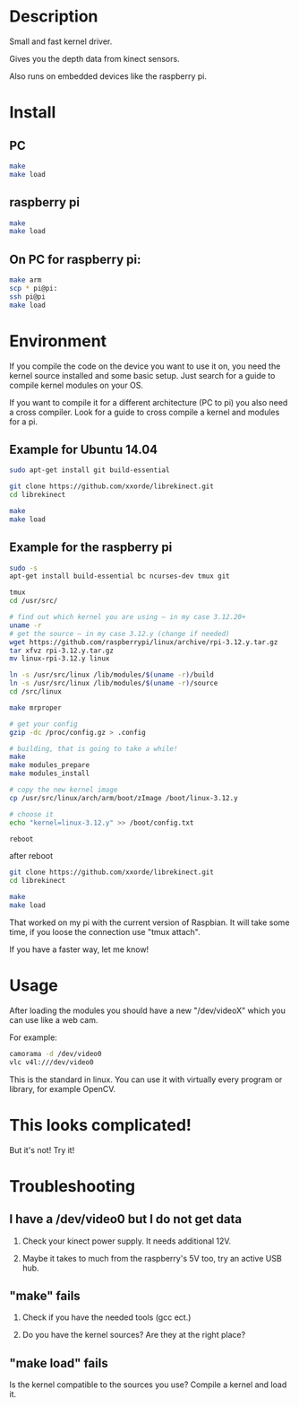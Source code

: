 Description
================
Small and fast kernel driver.

Gives you the depth data from kinect sensors.

Also runs on embedded devices like the raspberry pi.


Install
===================

PC
--
```Bash
make
make load
```

raspberry pi
-------------
```Bash 
make
make load
```

On PC for raspberry pi:
-----------------------
```Bash
make arm
scp * pi@pi:
ssh pi@pi
make load
```

Environment
=========
If you compile the code on the device you want to use it on, you need the kernel source installed and some basic setup. Just search for a guide to compile kernel modules on your OS.

If you want to compile it for a different architecture (PC to pi) you also need a cross compiler. 
Look for a guide to cross compile a kernel and modules for a pi.

Example for Ubuntu 14.04
--------------------------------

```Bash
sudo apt-get install git build-essential

git clone https://github.com/xxorde/librekinect.git
cd librekinect

make
make load
```

Example for the raspberry pi
--------------------------------------------
```Bash
sudo -s
apt-get install build-essential bc ncurses-dev tmux git

tmux
cd /usr/src/

# find out which kernel you are using – in my case 3.12.20+
uname -r
# get the source – in my case 3.12.y (change if needed) 
wget https://github.com/raspberrypi/linux/archive/rpi-3.12.y.tar.gz
tar xfvz rpi-3.12.y.tar.gz
mv linux-rpi-3.12.y linux

ln -s /usr/src/linux /lib/modules/$(uname -r)/build
ln -s /usr/src/linux /lib/modules/$(uname -r)/source 
cd /src/linux

make mrproper

# get your config
gzip -dc /proc/config.gz > .config

# building, that is going to take a while!
make
make modules_prepare
make modules_install

# copy the new kernel image
cp /usr/src/linux/arch/arm/boot/zImage /boot/linux-3.12.y

# choose it
echo "kernel=linux-3.12.y" >> /boot/config.txt

reboot
```
after reboot
```Bash
git clone https://github.com/xxorde/librekinect.git
cd librekinect

make
make load
```
That worked on my pi with the current version of Raspbian. It will take some time, if you loose the connection use "tmux attach".

If you have a faster way, let me know!

Usage
=====
After loading the modules you should have a new "/dev/videoX" which you can use like a web cam.

For example:
```Bash
camorama -d /dev/video0
vlc v4l:///dev/video0
```

This is the standard in linux. You can use it with virtually every program or library, for example OpenCV. 

This looks complicated!
=======================
But it's not! Try it!


Troubleshooting
===============


I have a /dev/video0 but I do not get data
------------------------------------------

1. Check your kinect power supply. It needs additional 12V.

2. Maybe it takes to much from the raspberry's 5V too, try an active USB hub.


"make" fails
-------------


1. Check if you have the needed tools (gcc ect.)

2. Do you have the kernel sources? Are they at the right place?



"make load" fails
------------------

Is the kernel compatible to the sources you use? Compile a kernel and load it.

